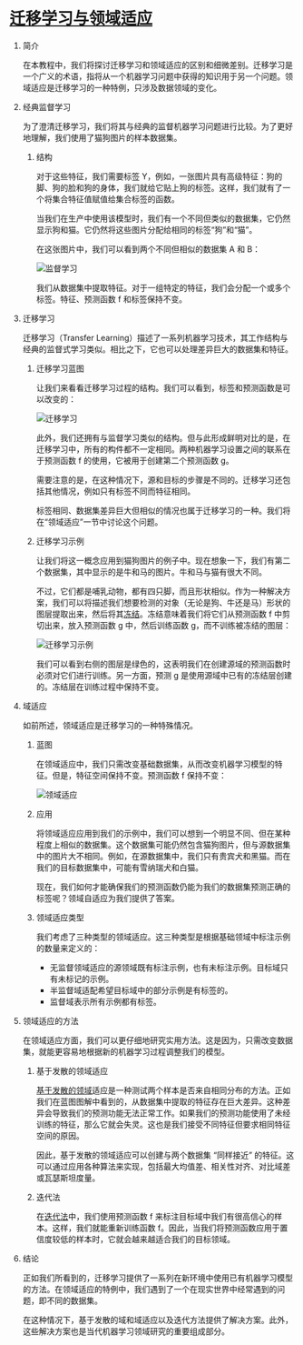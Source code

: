 # [迁移学习与领域适应](https://www.baeldung.com/cs/transfer-learning-vs-domain-adaptation)

1. 简介

    在本教程中，我们将探讨迁移学习和领域适应的区别和细微差别。迁移学习是一个广义的术语，指将从一个机器学习问题中获得的知识用于另一个问题。领域适应是迁移学习的一种特例，只涉及数据领域的变化。

2. 经典监督学习

    为了澄清迁移学习，我们将其与经典的监督机器学习问题进行比较。为了更好地理解，我们使用了猫狗图片的样本数据集。

    1. 结构

        对于这些特征，我们需要标签 Y，例如，一张图片具有高级特征：狗的脚、狗的脸和狗的身体，我们就给它贴上狗的标签。这样，我们就有了一个将集合特征值赋值给集合标签的函数。

        当我们在生产中使用该模型时，我们有一个不同但类似的数据集，它仍然显示狗和猫。它仍然将这些图片分配给相同的标签“狗”和“猫”。

        在这张图片中，我们可以看到两个不同但相似的数据集 A 和 B：

        ![监督学习](pic/SupervisedLearning.webp)

        我们从数据集中提取特征。对于一组特定的特征，我们会分配一个或多个标签。特征、预测函数 f 和标签保持不变。

3. 迁移学习

    迁移学习（Transfer Learning）描述了一系列机器学习技术，其工作结构与经典的监督式学习类似。相比之下，它也可以处理差异巨大的数据集和特征。

    1. 迁移学习蓝图

        让我们来看看迁移学习过程的结构。我们可以看到，标签和预测函数是可以改变的：

        ![迁移学习](pic/TransferLearning.webp)

        此外，我们还拥有与监督学习类似的结构。但与此形成鲜明对比的是，在迁移学习中，所有的构件都不一定相同。两种机器学习设置之间的联系在于预测函数 f 的使用，它被用于创建第二个预测函数 g。

        需要注意的是，在这种情况下，源和目标的步骤是不同的。迁移学习还包括其他情况，例如只有标签不同而特征相同。

        标签相同、数据集差异巨大但相似的情况也属于迁移学习的一种。我们将在“领域适应”一节中讨论这个问题。

    2. 迁移学习示例

        让我们将这一概念应用到猫狗图片的例子中。现在想象一下，我们有第二个数据集，其中显示的是牛和马的图片。牛和马与猫有很大不同。

        不过，它们都是哺乳动物，都有四只脚，而且形状相似。作为一种解决方案，我们可以将描述我们想要检测的对象（无论是狗、牛还是马）形状的图层提取出来，然后将其[冻结](https://keras.io/guides/transfer_learning/#freezing-layers-understanding-the-trainable-attribute)。冻结意味着我们将它们从预测函数 f 中剪切出来，放入预测函数 g 中，然后训练函数 g，而不训练被冻结的图层：

        ![迁移学习示例](pic/Transfer-LearningExample.drawio-1.png)

        我们可以看到右侧的图层是绿色的，这表明我们在创建源域的预测函数时必须对它们进行训练。另一方面，预测 g 是使用源域中已有的冻结层创建的。冻结层在训练过程中保持不变。

4. 域适应

    如前所述，领域适应是迁移学习的一种特殊情况。

    1. 蓝图

        在领域适应中，我们只需改变基础数据集，从而改变机器学习模型的特征。但是，特征空间保持不变。预测函数 f 保持不变：

        ![领域适应](pic/DomainAdaption.webp)

    2. 应用

        将领域适应应用到我们的示例中，我们可以想到一个明显不同、但在某种程度上相似的数据集。这个数据集可能仍然包含猫狗图片，但与源数据集中的图片大不相同。例如，在源数据集中，我们只有贵宾犬和黑猫。而在我们的目标数据集中，可能有雪纳瑞犬和白猫。

        现在，我们如何才能确保我们的预测函数仍能为我们的数据集预测正确的标签呢？领域自适应为我们提供了答案。

    3. 领域适应类型

        我们考虑了三种类型的领域适应。这三种类型是根据基础领域中标注示例的数量来定义的：

        - 无监督领域适应的源领域既有标注示例，也有未标注示例。目标域只有未标记的示例。
        - 半监督域适配希望目标域中的部分示例是有标签的。
        - 监督域表示所有示例都有标签。

5. 领域适应的方法

    在领域适应方面，我们可以更仔细地研究实用方法。这是因为，只需改变数据集，就能更容易地根据新的机器学习过程调整我们的模型。

    1. 基于发散的领域适应

        [基于发散的领域](https://arxiv.org/abs/1603.06432v2)适应是一种测试两个样本是否来自相同分布的方法。正如我们在蓝图图解中看到的，从数据集中提取的特征存在巨大差异。这种差异会导致我们的预测功能无法正常工作。如果我们的预测功能使用了未经训练的特征，那么它就会失灵。这也是我们接受不同特征但要求相同特征空间的原因。

        因此，基于发散的领域适应可以创建与两个数据集 “同样接近” 的特征。这可以通过应用各种算法来实现，包括最大均值差、相关性对齐、对比域差或瓦瑟斯坦度量。

    2. 迭代法

        在[迭代法](https://arxiv.org/abs/2001.04129)中，我们使用预测函数 f 来标注目标域中我们有很高信心的样本。这样，我们就能重新训练函数 f。因此，当我们将预测函数应用于置信度较低的样本时，它就会越来越适合我们的目标领域。

6. 结论

    正如我们所看到的，迁移学习提供了一系列在新环境中使用已有机器学习模型的方法。在领域适应的特例中，我们遇到了一个在现实世界中经常遇到的问题，即不同的数据集。

    在这种情况下，基于发散的域和域适应以及迭代方法提供了解决方案。此外，这些解决方案也是当代机器学习领域研究的重要组成部分。
